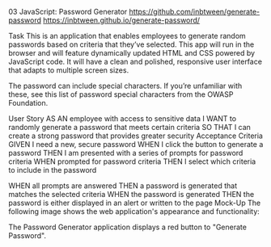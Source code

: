 03 JavaScript: Password Generator
https://github.com/inbtween/generate-password https://inbtween.github.io/generate-password/

Task
This is an application that enables employees to generate random passwords based on criteria that they’ve selected. This app will run in the browser and will feature dynamically updated HTML and CSS powered by JavaScript code. It will have a clean and polished, responsive user interface that adapts to multiple screen sizes.

The password can include special characters. If you’re unfamiliar with these, see this list of password special characters from the OWASP Foundation.

User Story
AS AN employee with access to sensitive data
I WANT to randomly generate a password that meets certain criteria
SO THAT I can create a strong password that provides greater security
Acceptance Criteria
GIVEN I need a new, secure password
WHEN I click the button to generate a password
THEN I am presented with a series of prompts for password criteria
WHEN prompted for password criteria
THEN I select which criteria to include in the password

<!-- WHEN prompted for the length of the password -->

<!-- THEN I choose a length of at least 8 characters and no more than 128 characters -->

<!-- WHEN prompted for character types to include in the password
THEN I choose lowercase, uppercase, numeric, and/or special characters -->

<!-- WHEN I answer each prompt
THEN my input should be validated and at least one character type should be selected -->

WHEN all prompts are answered
THEN a password is generated that matches the selected criteria
WHEN the password is generated
THEN the password is either displayed in an alert or written to the page
Mock-Up
The following image shows the web application's appearance and functionality:

The Password Generator application displays a red button to "Generate Password".

